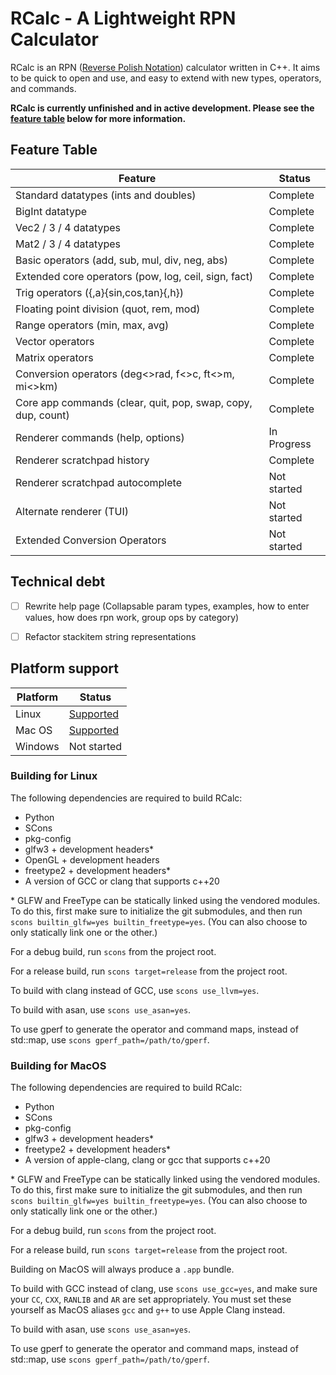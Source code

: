 # RCalc - A Lightweight RPN Calculator

RCalc is an RPN ([Reverse Polish Notation](https://en.wikipedia.org/wiki/Reverse_Polish_notation)) calculator written in C++.
It aims to be quick to open and use, and easy to extend with new types, operators, and commands.

**RCalc is currently unfinished and in active development. Please see the [feature table](#feature-table) below for more information.**


## Feature Table

| Feature                                                       | Status            |
| -------                                                       | ------            |
| Standard datatypes (ints and doubles)                         | Complete          |
| BigInt datatype                                               | Complete          |
| Vec2 / 3 / 4 datatypes                                        | Complete          |
| Mat2 / 3 / 4 datatypes                                        | Complete          |
| Basic operators (add, sub, mul, div, neg, abs)                | Complete          |
| Extended core operators (pow, log, ceil, sign, fact)          | Complete          |
| Trig operators ({,a}{sin,cos,tan}{,h})                        | Complete          |
| Floating point division (quot, rem, mod)                      | Complete          |
| Range operators (min, max, avg)                               | Complete          |
| Vector operators                                              | Complete          |
| Matrix operators                                              | Complete          |
| Conversion operators (deg<>rad, f<>c, ft<>m, mi<>km)          | Complete          |
| Core app commands (clear, quit, pop, swap, copy, dup, count)  | Complete          |
| Renderer commands (help, options)                             | In Progress       |
| Renderer scratchpad history                                   | Complete          |
| Renderer scratchpad autocomplete                              | Not started       |
| Alternate renderer (TUI)                                      | Not started       |
| Extended Conversion Operators                                 | Not started       |


## Technical debt
 - [ ] Rewrite help page (Collapsable param types, examples, how to enter values, how does rpn work, group ops by category)
 - [ ] Refactor stackitem string representations


## Platform support

| Platform  | Status                            |
| --------  | ------                            |
| Linux     | [Supported](#building-for-linux)  |
| Mac OS    | [Supported](#building-for-macos)  |
| Windows   | Not started                       |


### Building for Linux

The following dependencies are required to build RCalc:

 - Python
 - SCons
 - pkg-config
 - glfw3 + development headers*
 - OpenGL + development headers
 - freetype2 + development headers*
 - A version of GCC or clang that supports c++20

\* GLFW and FreeType can be statically linked using the vendored modules.
To do this, first make sure to initialize the git submodules, and then
run `scons builtin_glfw=yes builtin_freetype=yes`.
(You can also choose to only statically link one or the other.)

For a debug build, run `scons` from the project root.

For a release build, run `scons target=release` from the project root.

To build with clang instead of GCC, use `scons use_llvm=yes`.

To build with asan, use `scons use_asan=yes`.

To use gperf to generate the operator and command maps, instead of std::map, use `scons gperf_path=/path/to/gperf`.


### Building for MacOS

The following dependencies are required to build RCalc:

 - Python
 - SCons
 - pkg-config
 - glfw3 + development headers*
 - freetype2 + development headers*
 - A version of apple-clang, clang or gcc that supports c++20

\* GLFW and FreeType can be statically linked using the vendored modules.
To do this, first make sure to initialize the git submodules, and then
run `scons builtin_glfw=yes builtin_freetype=yes`.
(You can also choose to only statically link one or the other.)

For a debug build, run `scons` from the project root.

For a release build, run `scons target=release` from the project root.

Building on MacOS will always produce a `.app` bundle.

To build with GCC instead of clang, use `scons use_gcc=yes`, and make sure your `CC`, `CXX`, `RANLIB` and `AR` are set appropriately.
You must set these yourself as MacOS aliases `gcc` and `g++` to use Apple Clang instead.

To build with asan, use `scons use_asan=yes`.

To use gperf to generate the operator and command maps, instead of std::map, use `scons gperf_path=/path/to/gperf`.